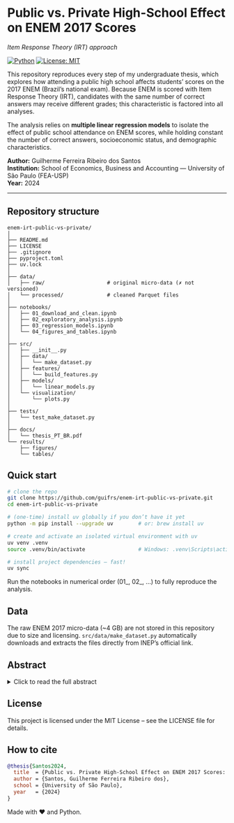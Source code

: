 # Public vs. Private High-School Effect on ENEM 2017 Scores  
_Item Response Theory (IRT) approach_

[![Python](https://img.shields.io/badge/python-3.12+-blue.svg)](https://www.python.org/)
[![License: MIT](https://img.shields.io/badge/License-MIT-yellow.svg)](LICENSE)

This repository reproduces every step of my undergraduate thesis, which explores how attending a public high school affects students’ scores on the 2017 ENEM (Brazil’s national exam). Because ENEM is scored with Item Response Theory (IRT), candidates with the same number of correct answers may receive different grades; this characteristic is factored into all analyses.

The analysis relies on **multiple linear regression models** to isolate the effect of public school attendance on ENEM scores, while holding constant the number of correct answers, socioeconomic status, and demographic characteristics.

**Author:** Guilherme Ferreira Ribeiro dos Santos  
**Institution:** School of Economics, Business and Accounting — University of São Paulo (FEA-USP)  
**Year:** 2024  

---

## Repository structure
```text
enem-irt-public-vs-private/
│
├── README.md
├── LICENSE
├── .gitignore
├── pyproject.toml
├── uv.lock 
│
├── data/
│   ├── raw/                    # original micro-data (✗ not versioned)
│   └── processed/              # cleaned Parquet files
│
├── notebooks/
│   ├── 01_download_and_clean.ipynb
│   ├── 02_exploratory_analysis.ipynb
│   ├── 03_regression_models.ipynb
│   └── 04_figures_and_tables.ipynb
│
├── src/
│   ├── __init__.py
│   ├── data/
│   │   └── make_dataset.py
│   ├── features/
│   │   └── build_features.py
│   ├── models/
│   │   └── linear_models.py
│   └── visualization/
│       └── plots.py
│
├── tests/
│   └── test_make_dataset.py
│
├── docs/
│   └── thesis_PT_BR.pdf
└── results/
    ├── figures/
    └── tables/
```

## Quick start
```bash
# clone the repo
git clone https://github.com/guifrs/enem-irt-public-vs-private.git
cd enem-irt-public-vs-private

# (one-time) install uv globally if you don’t have it yet
python -m pip install --upgrade uv        # or: brew install uv

# create and activate an isolated virtual environment with uv
uv venv .venv
source .venv/bin/activate                 # Windows: .venv\Scripts\activate

# install project dependencies — fast!
uv sync
```
Run the notebooks in numerical order (01_, 02_, …) to fully reproduce the analysis.

## Data
The raw ENEM 2017 micro-data (~4 GB) are not stored in this repository due to size and licensing.
```src/data/make_dataset.py``` automatically downloads and extracts the files directly from INEP’s official link.

## Abstract
<details> <summary>Click to read the full abstract</summary>
This study analyzed the impact of having attended public high school on students’ performance
in the 2017 ENEM (National High School Exam), considering the influence of Item Response
Theory (IRT) on the scores. Multiple linear regression models were used to evaluate the effect of
school origin on the scores, controlling for the number of correct answers and socioeconomic
and demographic variables.

The results indicated that, in Languages and Codes, public-school students obtained slightly higher
scores when answering the same number of questions correctly, although this effect becomes
irrelevant after additional controls. In Humanities, Natural Sciences, and Mathematics, public-school
students presented lower scores, even with the same number of correct answers, with the
effect being more pronounced in Mathematics.

The interaction between Public School and Number of Correct Answers revealed that the impact of
correct answers on the score is greater for public-school students, suggesting diminishing
marginal returns.

We conclude that school origin exerts a significant influence on the educational inequalities
evidenced in the ENEM, highlighting the importance of public policies aimed at reducing these
disparities.

</details>

## License
This project is licensed under the MIT License – see the LICENSE file for details.

## How to cite
```bibtex
@thesis{Santos2024,
  title  = {Public vs. Private High-School Effect on ENEM 2017 Scores: An Item Response Theory Analysis},
  author = {Santos, Guilherme Ferreira Ribeiro dos},
  school = {University of São Paulo},
  year   = {2024}
}
```
Made with ❤️ and Python.
